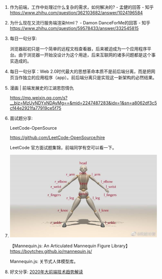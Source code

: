 1. 作为前端，工作中处理过什么复杂的需求，如何解决的? - 孟健的回答 - 知乎 https://www.zhihu.com/question/362103682/answer/1024196584

2. 为什么现在又流行服务端渲染html？ - Damon DanceForMe的回答 - 知乎 https://www.zhihu.com/question/59578433/answer/332545815

3. 每日一句分享:

   浏览器起初只是一个简单的远程文档查看器，后来被迫成为一个应用程序平台。由于浏览器一开始没设计为这个用途，后来互联网的诸多问题都是这个事实造成的。
   
4. 每日一句分享：Web 2.0时代最大的思想革命本质不是前后端分离，而是把网页当作独立的应用程序（app）。前后端分离只是实现这一新架构的必然结果。

5. 漫画 | 前端发展史的江湖恩怨情仇

   https://mp.weixin.qq.com/s?__biz=MzUyNDYxNDAyMg==&mid=2247487283&idx=1&sn=a8062df3c5cf44e2921fa77919ce5f75
   
6. 面试题分享:

   LeetCode-OpenSource

   https://github.com/LeetCode-OpenSource/hire

   LeetCode 官方面试题集锦，前端同学有空可以看一下。
   
7. ![image-20201207230402682](docs/image-20201207230402682.png)

   【Mannequin.js: An Articulated Mannequin Figure Library】https://boytchev.github.io/mannequin.js/

   Mannequin.js: 关节式人体模型库。
   
8. 好文分享: [2020年大前端技术趋势解读](https://juejin.cn/post/6908713513271689224)